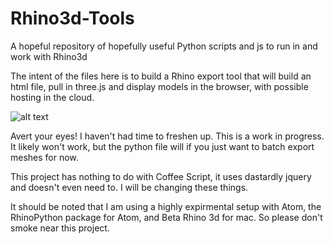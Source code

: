 # Rhino3d-Tools
A hopeful repository of hopefully useful Python scripts and js to run in and work with Rhino3d

The intent of the files here is to build a Rhino export tool that will build an html file, pull in three.js and display models in the browser, with possible hosting in the cloud.


![alt text](https://s-media-cache-ak0.pinimg.com/236x/17/a4/e7/17a4e72659ca2782f05b33f493f65aa7.jpg "HELLLOOOO")

Avert your eyes! I haven't had time to freshen up. This is a work in progress. It likely won't work, but the python file will if you just want to batch export meshes for now. 



This project has nothing to do with Coffee Script, it uses dastardly jquery and doesn't even need to. I will be changing these things.

It should be noted that I am using a highly expirmental setup with Atom, the RhinoPython package for Atom, and Beta Rhino 3d for mac. So please don't smoke near this project.

